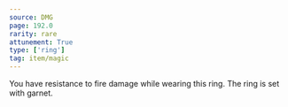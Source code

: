 ```yaml
---
source: DMG
page: 192.0
rarity: rare
attunement: True
type: ['ring']
tag: item/magic
---
```


You have resistance to fire damage while wearing this ring. The ring is set with garnet.


